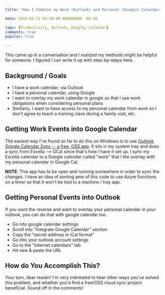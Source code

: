 ```yaml
---
title: "How I Combine my Work (Outlook) and Personal (Google) Calendars"

date: 2019-05-22 04:50:00.000000000 -05:00

tags: [Productivity, Outlook, Google, Calendar]
comments: true
popular: true

---
```


This came up in a conversation and I realized my methods might be helpful for someone. I figured I can write it up with step-by-steps here.

## Background / Goals

* I have a work calendar, via Outlook
* I have a personal calendar, using Google
* I want to overlay my work calendar in google so that I see work obligations when considering personal plans
* Similarly, I want to have access to my personal calendar from work so I don't agree to teach a training class during a family visit, etc.

## Getting Work Events into Google Calendar

The easiest way I've found so far to do this on Windows is to use [Outlook Google Calendar Sync --  a free, OSS app](https://phw198.github.io/OutlookGoogleCalendarSync/). It sits in my system tray and does a sync from Excella --> GCal since that's how I have it set up. I sync my Excella calendar to a Google calendar called "work" that I the  overlay with my personal calendar in Google Cal. 

**NOTE**: This app has to be open and running somewhere in order to sync the changes. I have an idea of porting ame of this code to use Azure functions on a timer so that it won't be tied to a machine / tray app.

## Getting Personal Events into Outlook

If you want the reverse and want to overlay your personal calendar in your outlook, you can do that with google calendar too. 

* Go into google calendar settings
* Scroll into "Integrate Google Calendar" section
* Copy the "secret address in iCal format"
* Go into your outlook account settings
* Go to the "internet calendars" tab
* Hit new & paste the URL

## How do You Accomplish This?

Your turn, dear reader! I'm very interested to hear other ways you've solved this problem, and whether you'd find a free/OSS cloud sync project beneficial. Sound off in the comments!
